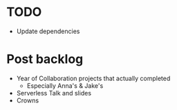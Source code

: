 # TODO

* Update dependencies

# Post backlog

* Year of Collaboration projects that actually completed
    - Especially Anna's & Jake's
* Serverless Talk and slides
* Crowns
